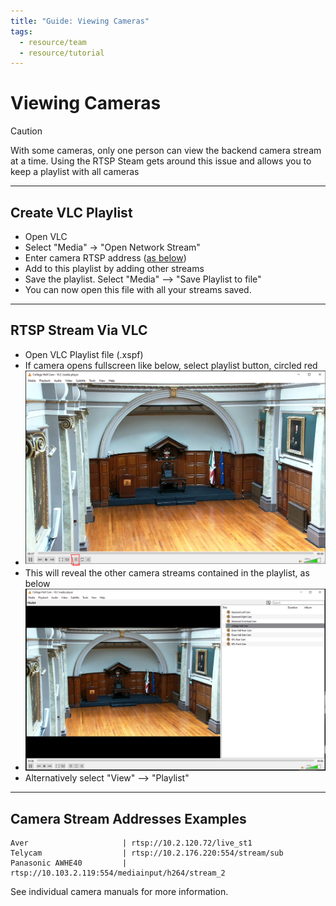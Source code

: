 ```yaml
---
title: "Guide: Viewing Cameras"
tags:
  - resource/team
  - resource/tutorial
---
```


# Viewing Cameras

> [!CAUTION]
> With some cameras, only one person can view the backend camera stream at a time. Using the RTSP Steam gets around this issue and allows you to keep a playlist with all cameras

---

## Create VLC Playlist

- Open VLC
- Select "Media" -> "Open Network Stream"
- Enter camera RTSP address ([as below](#Camera%20Stream%20Addresses))
- Add to this playlist by adding other streams
- Save the playlist. Select "Media" --> "Save Playlist to file"
- You can now open this file with all your streams saved.

---

## RTSP Stream Via VLC

- Open VLC Playlist file (.xspf)
- If camera opens fullscreen like below, select playlist button, circled red
- ![ | 400](../../04-Archive/Attachments/vlc-playlist-image1.png)
- This will reveal the other camera streams contained in the playlist, as below
- ![| 400 ](../../04-Archive/Attachments/vlc-playlist-image2.png)
- Alternatively select "View" --> "Playlist"

---

## Camera Stream Addresses Examples

```
Aver                     | rtsp://10.2.120.72/live_st1
Telycam                  | rtsp://10.2.176.220:554/stream/sub
Panasonic AWHE40         | rtsp://10.103.2.119:554/mediainput/h264/stream_2
```

See individual camera manuals for more information.
